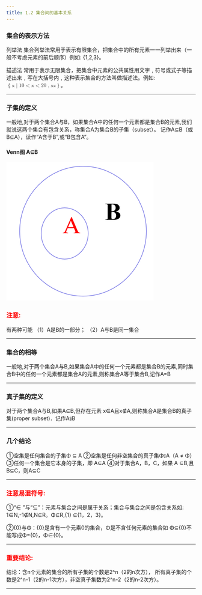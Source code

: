 ```yaml
---
title: 1.2 集合间的基本关系
---
```

### 集合的表示方法

<p>列举法
集合列举法常用于表示有限集合，把集合中的所有元素一一列举出来（一般不考虑元素的前后顺序）例如: {1,2,3}。<br>

 
描述法
常用于表示无限集合，把集合中元素的公共属性用文字﹐符号或式子等描述出来﹐写在大括号内﹐这种表示集合的方法叫做描述法。例如: <math xmlns='http://www.w3.org/1998/Math/MathML'> <mo> { </mo> <mi> x </mi> <mo> | </mo> <mn> 10 </mn> <mo> &lt; </mo> <mi> x </mi> <mo> &lt; </mo> <mn> 20 </mn> <mo> , </mo> <mi> x </mi> ∈ <mi> z </mi><mo>}</mo> </math>。</p>

---
### 子集的定义

<p>
 一般地,对于两个集合A与B，如果集合A中的任何一个元素都是集合B的元素,我们就说这两个集合有包含关系，称集合A为集合B的子集（subset）。
记作A⊆B（或B⊆A），读作“A含于B”,或“B包含A”。
</p>
<p>

#### Venn图 A⊆B

![](.pic/../../pic/venn1.png)


<h3><font color="red">注意: </font></h3>
<p>
有两种可能
（1）A是B的一部分；
（2）A与B是同一集合 

</p>


</p>

---

### 集合的相等


<p>一般地,对于两个集合A与B,如果集合A中的任何一个元素都是集合B的元素,同时集合B中的任何一个元素都是集合A的元素,则称集合A等于集合B,记作A=B</p>

---

### 真子集的定义

对于两个集合A与B,如果A⊆B,但存在元素 x∈A且x∉A,则称集合A是集合B的真子集(proper subset)．记作A⫋B

---

### 几个结论

①空集是任何集合的子集Φ ⊆ A
②空集是任何非空集合的真子集Φ⫋A（A ≠ Φ） 
③任何一个集合是它本身的子集，即 A⊆A
④对于集合A，B，C，如果 A ⊆B,且B⊆C，则A⊆C

---

<h3><font color="red">注意易混符号: </font></h3>
①“∈ ”与“⊆”：元素与集合之间是属于关系；集合与集合之间是包含关系如: 1∈N,-1∉N,N⊆R。Φ⊆R,{1} ⊆{1，2，3}。

②{0}与Φ：{0}是含有一个元素0的集合，Φ是不含任何元素的集合如 Φ⊆{0}不能写成Φ={0}，Φ∈{0}。

---


<h3><font color="red">重要结论: </font></h3>
结论：含n个元素的集合的所有子集的个数是2^n（2的n次方），
所有真子集的个数是2^n-1（2的n-1次方），非空真子集数为2^n-2（2的n-2次方）。

---